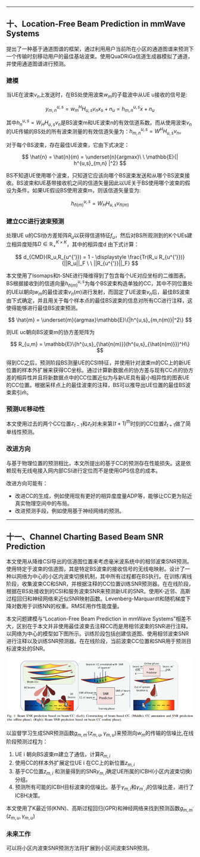 
---

## 十、Location-Free Beam Prediction in mmWave Systems

提出了一种基于通道图谱的框架，通过利用用户当前所在小区的通道图谱来预测下一个传输时刻移动用户的最佳基站波束。使用QuaDRiGa信道生成器模拟了通道，并使用通道图谱进行预测。

### 建模

当UE在波束$v_n$上发送时，在BS处使用波束$w_m$的子载波中从UE u接收的信号是:

$$
    y^{u,s}_{m,n} = w^H_m H_{u,s}v_n x_s + n_u = h^{u,s}_{m,n} x + n_u
$$

其中$h^{u,s}_n = W_HH_{u,s}v_n$是BS波束m和UE波束n的有效信道系数。而从使用波束$v_n$的UE传输的BS处的所有波束测量的有效信道矢量为：$h^{u,s}_{m,n} = W^H H_{u,s}v_n$。

对于每个BS波束，存在最佳UE波束，它由下式决定：

$$
    \hat{n} = \hat{n}(m) = \underset{n}{argmax}\ \ \mathbb{E}{| h^{u,s}_{m,n} |^2}
$$

BS不知道UE使用哪个波束，只知道它应该向哪个BS波束发送和从哪个BS波束接收。BS波束和UE基带接收机之间的信道矢量因此以UE关于BS使用哪个波束的假设为条件。如果UE假设BS使用波束m，则该信道矢量变为:

$$
    h^{u,s}_{\hat{n}(m)} = W_H H_{u,s}v_{\hat{n}(m)}
$$

### 建立CC进行波束预测

处理UE u的CSI协方差矩阵$R_u$以获得信道特征$f_u$，然后对BS所观测到的K个UEs建立相异度矩阵$D \in \mathbb{R}^{K \times K}_{+}$，其中的相异度d
由下式计算：

$$
    d_{CMD}(R_u,R_{u^{'}}) = 1 - \displaystyle \frac{Tr(R_u R_{u^{'}})}{||R_u||_F \ \ ||R_{u^{'}}||_F}
$$

本文使用了Isomaps和t-SNE进行降维得到了包含每个UE对应坐标的二维图表。BS根据接收到的信道向量$h^{u,s}_{\hat{n}(m)}$为每个BS波束构造单独的CC，其中不同位置处的UE以朝向$w_m$的最佳波束$v_n(m)$进行发射，而固定了UE波束$v_n$后，最佳BS波束由下式确定，并且用关于每个样本点的最佳BS波束的信息对所有CC进行注释，这使得能够进行最佳BS波束预测。

$$
    \hat{m} = \underset{m}{argmax}\mathbb{E}\{|h^{u,s}_{m,n(m)}|^2\}
$$

则UE uc朝向BS波束m的协方差矩阵为

$$
    R_{u,m} = \mathbb{E}\{h^{u,s}_{\hat{n(m)}}(h^{u,s}_{\hat{n(m)}})^H\}
$$

得到CC之后，预测阶段BS测量UE的CSI特征，并使用针对波束m的CC上的新UE位置的样本外扩展来获得CC坐标。通过计算新数据点的协方差与现有CC点的协方差的相异性并且将新数据点中的CC位置近似为与新UE具有最小相异性的图表UE的CC位置。根据采样点上的最佳波束的注释，BS可以推导出UE位置的最佳BS波束索引$\hat{m}$。


### 预测UE移动性

本文使用过去的两个CC位置$z_{t-1}$和$z_t$对未来第$(t+1)^{th}$时刻的CC位置$\hat{z}_{t+1}$做了简单线性预测。

### 改进方向

与基于物理位置的预测相比，本文所提出的基于CC的预测存在性能损失。这是依赖现有无线电接入网内部CSI进行定位而不是使用GPS信息的成本。

改进方向可能有：

- 改进CC的生成，例如使用现有更好的相异度度量ADP等，能够让CC更为贴近真实物理空间中的布局。
- 改进预测手段，例如使用基于神经网络的预测。

---

## 十一、Channel Charting Based Beam SNR Prediction

本文使用从降维CSI导出的信道图位置来考虑毫米波系统中的相邻波束SNR预测。使用特定于波束的信道图，其是特定BS波束的接收信号的无线电映射。设计了一种以网络为中心的小区内波束切换机制，其中所有过程都在BS执行。在训练/离线阶段，收集波束CC和SNR，并根据注释的CC位置训练SNR预测器。在在线阶段，根据在BS处接收到的CSI和服务波束SNR来预测新UE的SNR。使用K-近邻、高斯过程回归和神经网络来近似SNR映射函数。Levenberg-Marquardt和随机梯度下降对数用于训练NN的权重。RMSE用作性能度量。

本文问题建模与“Location-Free Beam Prediction in mmWave Systems”相差不大，区别在于本文并非使用最佳波束去注释CC而是用相邻波束的SNR进行注释。以网络为中心的模型如下图所示。训练阶段包括创建信道图、使用相邻波束SNR进行注释以及训练SNR预测器。在在线阶段，当前波束CC位置和SNR用于预测目标波束处的SNR。

![](image/20231008152600.png)

以监督学习生成SNR预测函数$g_{m,m^{'}}(z_{m,u},\gamma_{m,u})$来预测向$w_m$的传输的信噪比,在线阶段预测过程为：

1. UE i 朝向BS波束m建立了通信，计算$R_{m,i}$
2. 使用CC的样本外扩展定位UE i 在CC上的新位置$z_{m,i}$ 
3. 基于CC位置$z_{m,i}$ 和测量得到的SNR$\gamma_{m,i}$确定UE所属的ICBH(小区内波束切换)分组。
4. 预测所有可能的ICBH目标波束的信噪比。基于$\gamma_{m,i}$和$\gamma_{m^{'},i}$的信噪比差，进行了ICBH决策。

本文使用了K最近邻(KNN)、高斯过程回归(GPR)和神经网络来找到预测函数$g_{m,m^{'}}(z_{m,u},\gamma_{m,u})$

### 未来工作

可以将小区内波束SNR预测方法将扩展到小区间波束SNR预测。